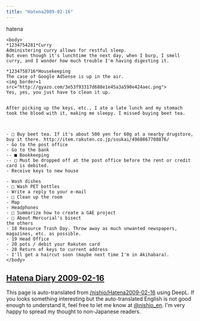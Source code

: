 ```yaml
---
title: "Hatena2009-02-16"
---
```


hatena

```
<body>
*1234754281*Curry
Administering curry allows for restful sleep.
But even though it's lunchtime the next day, when I burp, I smell curry, and I wonder how much trouble I'm having digesting it.

*1234758716*Housekeeping
The case of Google AdSense is up in the air.
<img border=1 src="http://gyazo.com/3e53f93317d680e1e45a3a590e424aec.png">
Yes, yes, you just have to clean it up.


After picking up the keys, etc., I ate a late lunch and my stomach took the blood with it, making me sleepy. I missed buying beet tea.



- □ Buy beet tea. If it's about 500 yen for 60g at a nearby drugstore, buy it there. http://item.rakuten.co.jp/soukai/4960867708876/
- Go to the post office
- Go to the bank
-- ■ Bookkeeping
-- □ Must be dropped off at the post office before the rent or credit card is debited.
- Receive keys to new house

- Wash dishes
- □ Wash PET bottles
- Write a reply to your e-mail
- □ Clean up the room
- Map
- Headphones
- □ Summarize how to create a GAE project
- □ About Mercurial's bisect
the others
- 18 Resource Trash Day. Throw away as much unwanted newspapers, magazines, etc. as possible.
- 19 Head Office
- 20 pots / debit your Rakuten card
- 28 Return of keys to current address
- I'll get a haircut soon (maybe next time I'm in Akihabara).
</body>
```


[Hatena Diary 2009-02-16](https://nishiohirokazu.hatenadiary.org/archive/2009/02/16)
---
This page is auto-translated from [/nishio/Hatena2009-02-16](https://scrapbox.io/nishio/Hatena2009-02-16) using DeepL. If you looks something interesting but the auto-translated English is not good enough to understand it, feel free to let me know at [@nishio_en](https://twitter.com/nishio_en). I'm very happy to spread my thought to non-Japanese readers.